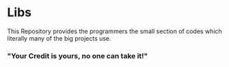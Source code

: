 # Libs
<span>
This Repository provides the programmers the small section of codes which literally many of the big projects use.
</span>

### "Your Credit is yours, no one can take it!"